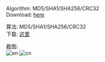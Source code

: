 
Algorithm: MD5/SHA1/SHA256/CRC32<br/>
Download: <a href="http://downloads.weiketing.com/download.do/ChecksumCalculator-1.0.dmg">here</a>
<p>


算法: MD5/SHA1/SHA256/CRC32<br/>
下载: <a href="http://downloads.weiketing.com/download.do/ChecksumCalculator-1.0.dmg">这里</a>
<p>

截图:<br />
<img src="http://downloads.weiketing.com/download.do/machash_en.jpg"  alt="en" /> 
<img src="http://downloads.weiketing.com/download.do/machash_cn.jpg"  alt="cn" />
